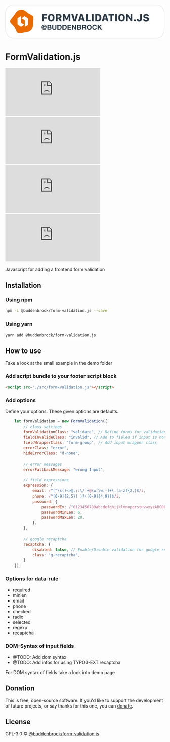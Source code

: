 ![layout][logo-form-validation]

[logo-form-validation]: src/logo.svg

# FormValidation.js
![GitHub licenze](https://img.shields.io/github/license/Buddenbrock/form-validation.js?style=for-the-badge)
![GitHub release](https://img.shields.io/github/package-json/version/Buddenbrock/form-validation.js?style=for-the-badge)
![Last commit](https://img.shields.io/github/last-commit/buddenbrock/form-validation.js?style=for-the-badge)
![GitHub repo size](https://img.shields.io/github/repo-size/Buddenbrock/form-validation.js?style=for-the-badge)

Javascript for adding a frontend form validation

## Installation
### Using npm
```sh
npm -i @buddenbrock/form-validation.js --save
```

### Using yarn
```sh
yarn add @buddenbrock/form-validation.js
```

## How to use
Take a look at the small example in the demo folder

### Add script bundle to your footer script block
```html
<script src="./src/form-validation.js"></script>
```

### Add options
Define your options. These given options are defaults.
````javascript
    let formValidation = new FormValidation({
        // class settings
        formValidationClass: "validate", // Define forms for validation
        fieldInvalideClass: "invalid", // Add to fieled if input is not valid
        fieldWrapperClass: "form-group", // Add input wrapper class
        errorClass: "error",
        hideErrorClass: "d-none",
    
        // error messages
        errorFallbackMessage: "wrong Input",
    
        // field expressions
        expression: {
            email: /^[^\s()<>@,;:\/]+@\w[\w.-]+\.[a-z]{2,}$/i,
            phone: /^[0-9]{2,5}( )?([0-9]{4,9})$/i,
            password: {
                passwordEx: /^0123456789abcdefghijklmnopqrstuvwxyzABCDEFGHIJKLMNOPQRSTUVWXYZ!@#$%^&*()_+?><:{}[]$/i,
                passwordMinLen: 6,
                passwordMaxLen: 20,
            },
        },
    
        // google recaptcha
        recaptcha: {
            disabled: false, // Enable/Disable validation for google recaptcha
            class: "g-recaptcha",
        } 
    });
````

### Options for data-rule
- required
- minlen
- email
- phone
- checked
- radio
- selected
- regexp
- recaptcha

### DOM-Syntax of input fields
- @TODO: Add dom syntax
- @TODO: Add infos for using TYPO3-EXT:recaptcha

For DOM syntax of fields take a look into demo page

## Donation
This is free, open-source software. If you'd like to support the development of future projects, or say thanks for this one, you can [donate](https://www.paypal.me/buddenbrock).

## License
GPL-3.0 &copy; [@buddenbrock/form-validation.js](https://github.com/Buddenbrock/form-validation.js/blob/master/LICENSE)
